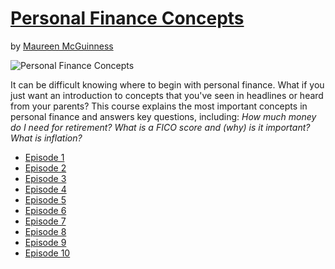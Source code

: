 # [Personal Finance Concepts](http://gohighbrow.com/portfolio/personal-finance-concepts/)

by [Maureen McGuinness](http://gohighbrow.com/team/maureen-mcguinness/)

![Personal Finance Concepts](http://gohighbrow.com/wp-content/uploads/2017/04/Productivity_Personal-finance-concepts_page-1024x384.png)

It can be difficult knowing where to begin with personal finance. What if you just want an introduction to concepts that you've seen in headlines or heard from your parents? This course explains the most important concepts in personal finance and answers key questions, including: *How much money do I need for retirement? What is a FICO score and (why) is it important? What is inflation?*

- [Episode 1](episode-01.md)
- [Episode 2](episode-02.md)
- [Episode 3](episode-03.md)
- [Episode 4](episode-04.md)
- [Episode 5](episode-05.md)
- [Episode 6](episode-06.md)
- [Episode 7](episode-07.md)
- [Episode 8](episode-08.md)
- [Episode 9](episode-09.md)
- [Episode 10](episode-10.md)
